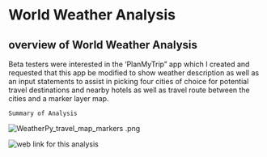 # World Weather Analysis 
## overview of World Weather Analysis
Beta testers were interested in the ‘PlanMyTrip” app which I created and requested that this app be modified to show weather description as well as an input statements to assist in picking four cities of choice for potential travel destinations and nearby hotels as well as travel route between the cities and a marker layer map.


 `Summary of Analysis`
 
 ![WeatherPy_travel_map_markers .png](https://github.com/charleside2001/World_Weather_Analysis/blob/main/Vacation_Itinerary/WeatherPy_travel_map_markers%20.png)
  

![`web link for this analysis`](https://github.com/charleside2001/World_Weather_Analysis.git)

 
